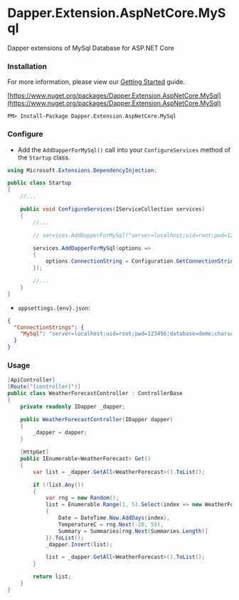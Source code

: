 # Dapper.Extension.AspNetCore.MySql

Dapper extensions of MySql Database for ASP.NET Core

### Installation

For more information, please view our [Getting Started](https://github.com/Run2948/Dapper.Extension.AspNetCore/tree/master/src/Dapper.Extension.AspNetCore.MySql) guide.

[https://www.nuget.org/packages/Dapper.Extension.AspNetCore.MySql](https://www.nuget.org/packages/Dapper.Extension.AspNetCore.MySql)

```
PM> Install-Package Dapper.Extension.AspNetCore.MySql
```
### Configure

* Add the `AddDapperForMySql()` call into your `ConfigureServices` method of the `Startup` class.

```csharp
using Microsoft.Extensions.DependencyInjection;

public class Startup
{
    //...

    public void ConfigureServices(IServiceCollection services)
    {
        //...

        // services.AddDapperForMySql("server=localhost;uid=root;pwd=123456;database=demo;charset=utf8mb4;");

        services.AddDapperForMySql(options =>
        {
            options.ConnectionString = Configuration.GetConnectionString("MySql");
        });

        //...
    }
}
```

* `appsettings.{env}.json`:

```json
{
  "ConnectionStrings": {
    "MySql": "server=localhost;uid=root;pwd=123456;database=demo;charset=utf8mb4;"
  }
}
```

### Usage

```csharp
[ApiController]
[Route("[controller]")]
public class WeatherForecastController : ControllerBase
{
    private readonly IDapper _dapper;

    public WeatherForecastController(IDapper dapper)
    {
        _dapper = dapper;
    }

    [HttpGet]
    public IEnumerable<WeatherForecast> Get()
    {
        var list = _dapper.GetAll<WeatherForecast>().ToList();

        if (!list.Any())
        {
            var rng = new Random();
            list = Enumerable.Range(1, 5).Select(index => new WeatherForecast
            {
                Date = DateTime.Now.AddDays(index),
                TemperatureC = rng.Next(-20, 55),
                Summary = Summaries[rng.Next(Summaries.Length)]
            }).ToList();
            _dapper.Insert(list);

            list = _dapper.GetAll<WeatherForecast>().ToList();
        }

        return list;
    }
}
```
